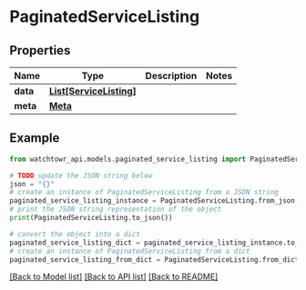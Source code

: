 # PaginatedServiceListing


## Properties

Name | Type | Description | Notes
------------ | ------------- | ------------- | -------------
**data** | [**List[ServiceListing]**](ServiceListing.md) |  | 
**meta** | [**Meta**](Meta.md) |  | 

## Example

```python
from watchtowr_api.models.paginated_service_listing import PaginatedServiceListing

# TODO update the JSON string below
json = "{}"
# create an instance of PaginatedServiceListing from a JSON string
paginated_service_listing_instance = PaginatedServiceListing.from_json(json)
# print the JSON string representation of the object
print(PaginatedServiceListing.to_json())

# convert the object into a dict
paginated_service_listing_dict = paginated_service_listing_instance.to_dict()
# create an instance of PaginatedServiceListing from a dict
paginated_service_listing_from_dict = PaginatedServiceListing.from_dict(paginated_service_listing_dict)
```
[[Back to Model list]](../README.md#documentation-for-models) [[Back to API list]](../README.md#documentation-for-api-endpoints) [[Back to README]](../README.md)


